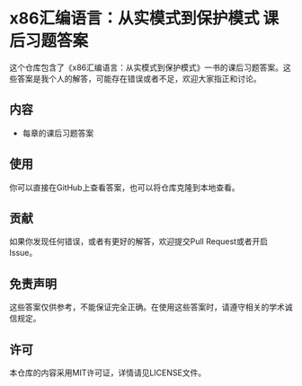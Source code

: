 # x86汇编语言：从实模式到保护模式 课后习题答案

这个仓库包含了《x86汇编语言：从实模式到保护模式》一书的课后习题答案。这些答案是我个人的解答，可能存在错误或者不足，欢迎大家指正和讨论。

## 内容

- 每章的课后习题答案

## 使用

你可以直接在GitHub上查看答案，也可以将仓库克隆到本地查看。

## 贡献

如果你发现任何错误，或者有更好的解答，欢迎提交Pull Request或者开启Issue。

## 免责声明

这些答案仅供参考，不能保证完全正确。在使用这些答案时，请遵守相关的学术诚信规定。

## 许可

本仓库的内容采用MIT许可证，详情请见LICENSE文件。
